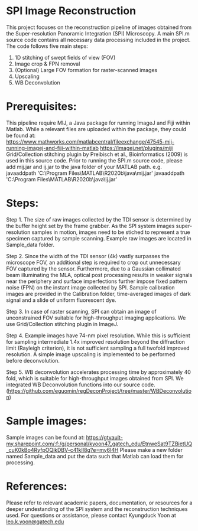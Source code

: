 # SPI Image Reconstruction
This project focuses on the reconstruction pipeline of images obtained from the Super-resolution Panoramic Integration (SPI) Microscopy. A main SPI.m source code contains all necessary data processing included in the project.
The code follows five main steps: 
1. 1D stitching of swept fields of view (FOV)
2. Image crop & FPN removal
3. (Optional) Large FOV formation for raster-scanned images
4. Upscaling
5. WB Deconvolution


# Prerequisites:
This pipeline require MIJ, a Java package for running ImageJ and Fiji within Matlab. While a relevant files are uploaded within the package, they could be found at:
https://www.mathworks.com/matlabcentral/fileexchange/47545-mij-running-imagej-and-fiji-within-matlab
https://imagej.net/plugins/miji
Grid/Collection stitching plugin by Preibisch et al., Bioinformatics (2009) is used in this source code.
Prior to running the SPI.m source code, please add mij.jar and ij.jar to the java folder of your MATLAB path. 
e.g. 
javaaddpath 'C:\Program Files\MATLAB\R2020b\java\mij.jar'
javaaddpath 'C:\Program Files\MATLAB\R2020b\java\ij.jar'

# Steps:
Step 1. The size of raw images collected by the TDI sensor is determined by the buffer height set by the frame grabber. As the SPI system images super-resolution samples in motion, images need to be stiched to represent a true specimen captured by sample scanning. Example raw images are located in Sample_data folder.

Step 2. Since the width of the TDI sensor (4k) vastly surpasses the microscope FOV, an additional step is required to crop out unnecessary FOV captured by the sensor. Furthermore, due to a Gaussian collimated beam illuminating the MLA, optical post processing results in weaker signals near the periphery and surface imperfections further impose fixed pattern noise (FPN) on the instant image collected by SPI. Sample calibration images are provided in the Calibration folder, time-averaged images of dark signal and a slide of uniform fluorescent dye.

Step 3. In case of raster scanning, SPI can obtain an image of unconstrained FOV suitable for high-throughput imaging applications. We use Grid/Collection stitching plugin in ImageJ.

Step 4. Example images have 74-nm pixel resolution. While this is sufficient for sampling intermediate 1.4x improved resolution beyond the diffraction limit (Rayleigh criterion), it is not sufficient sampling a full twofold improved resolution. A simple image upscaling is implemented to be performed before deconvolution.

Step 5. WB deconvolution accelerates processing time by approximately 40 fold, which is suitable for high-throughput images obtained from SPI. We integrated WB Deconvolution functions into our source code. (https://github.com/eguomin/regDeconProject/tree/master/WBDeconvolution)

# Sample images:
Sample images can be found at:
https://gtvault-my.sharepoint.com/:f:/g/personal/kyoon47_gatech_edu/EtnweSat9TZBietUQ_cuK0kBo4RyfpOQikDBV-c41kIl8g?e=my6l4H
Please make a new folder named Sample_data and put the data such that Matlab can load them for processing.

# References:
Please refer to relevant academic papers, documentation, or resources for a deeper undestanding of the SPI system and the reconstruction techniques used.
For questions or assistance, please contact Kyungduck Yoon at leo.k.yoon@gatech.edu
